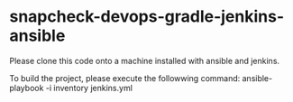 # snapcheck-devops-gradle-jenkins-ansible
Please clone this code onto a machine installed with ansible and jenkins.

To build the project, please execute the followwing command:
ansible-playbook -i inventory jenkins.yml
